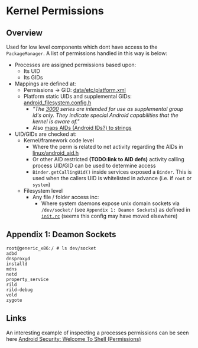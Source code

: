 # Kernel Permissions

## Overview

Used for low level components which dont have access to the `PackageManager`. A list of permissions handled in this way is below:

- Processes are assigned permissions based upon:
  - Its UID
  - Its GIDs
- Mappings are defined at:
   - Permissions -> GID: [data/etc/platform.xml](https://android.googlesource.com/platform/frameworks/base/+/master/data/etc/platform.xml)
   - Platform static UIDs and supplemental GIDs: [android_filesystem.config.h](https://android.googlesource.com/platform/system/core/+/master/include/private/android_filesystem_config.h)
     - _"The [3000](https://android.googlesource.com/platform/system/core/+/master/include/private/android_filesystem_config.h#109) series are intended for use as supplemental group id's only. They indicate special Android capabilities that the kernel is aware of."_
     - Also [maps AIDs (Android IDs?) to strings](https://android.googlesource.com/platform/system/core/+/master/include/private/android_filesystem_config.h#154)
- UID/GIDs are checked at:
  - Kernel/framework code level 
    - Where the perm is related to net activity regarding the AIDs in [linux/android_aid.h](https://android.googlesource.com/kernel/common/+/android-3.18/include/linux/android_aid.h) 
    - Or other AID restricted **(TODO:link to AID defs)** activity calling process UID/GID can be used to determine access
    - `Binder.getCallingUid()` inside services exposed a `Binder`. This is used when the callers UID is whitelisted in advance (i.e. if `root` or `system`)  
  - Filesystem level
    - Any file / folder access inc:
      - Where system daemons expose unix domain sockets via `/dev/socket/` (see `Appendix 1: Deamon Sockets`) as defined in [`init.rc`](https://android.googlesource.com/platform/system/core/+/master/rootdir/init.rc#617) (seems this config may have moved elsewhere)
  

## Appendix 1: Deamon Sockets
    
```
root@generic_x86:/ # ls dev/socket
adbd
dnsproxyd
installd
mdns
netd
property_service
rild
rild-debug
vold
zygote
```
  
## Links

An interesting example of inspecting a processes permissions can be seen here [Android Security: Welcome To Shell (Permissions)](http://doridori.github.io/Android-Security-welcome-to-shell/)
